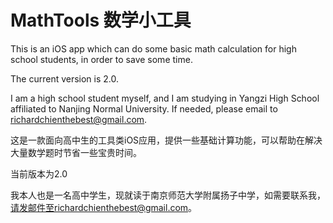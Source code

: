 MathTools 数学小工具
=========

This is an iOS app which can do some basic math calculation for high school students, in order to save some time.

The current version is 2.0.

I am a high school student myself, and I am studying in Yangzi High School affiliated to Nanjing Normal University. If needed, please email to richardchienthebest@gmail.com.

这是一款面向高中生的工具类iOS应用，提供一些基础计算功能，可以帮助在解决大量数学题时节省一些宝贵时间。

当前版本为2.0

我本人也是一名高中学生，现就读于南京师范大学附属扬子中学，如需要联系我，请发邮件至richardchienthebest@gmail.com。
